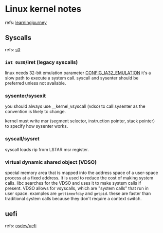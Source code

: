 # Linux kernel notes

refs: [learningjourney](https://thelearningjourneyebooks.com/)

## Syscalls

refs: [s0](https://blog.packagecloud.io/the-definitive-guide-to-linux-system-calls/)

### `int 0x80`/iret (legacy syscalls)

linux needs 32-bit emulation parameter [CONFIG_IA32_EMULATION](https://cateee.net/lkddb/web-lkddb/IA32_EMULATION.html)
it's a slow path to execute a system call. syscall and sysenter should be
preferred unless not available.

### sysenter/sysexit

you should always use __kernel_vsyscall (vdso) to call sysenter as the
convention is likely to change.

kernel must write msr (segment selector, instruction pointer, stack pointer)
to specify how sysenter works.

### syscall/sysret

syscall loads rip from LSTAR msr register.

### virtual dynamic shared object (VDSO)

special memory area that is mapped into the address space of a user-space
process at a fixed address. It is used to reduce the cost of making system
calls. libc searches for the VDSO and uses it to make system calls if present.
VDSO allows for vsyscalls, which are "system calls" that run in user space.
examples are `gettimeofday` and `getpid`. these are faster than traditional
system calls because they don't require a context switch.

## uefi

refs: [osdev/uefi](https://wiki.osdev.org/UEFI)
